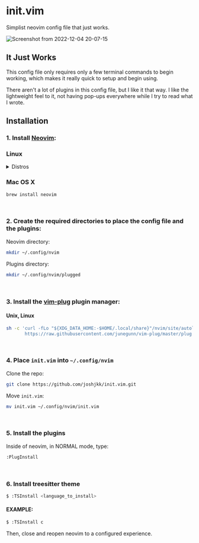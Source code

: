 # init.vim
Simplist neovim config file that just works.

![Screenshot from 2022-12-04 20-07-15](https://user-images.githubusercontent.com/97398293/205513136-5b8f8034-2054-4c7c-a43d-db9d0abe27c6.png)

## It Just Works
This config file only requires only a few terminal commands to begin working, which makes it really quick to setup and begin using.

There aren't a lot of plugins in this config file, but I like it that way. I like the lightweight feel to it, not having pop-ups everywhere while I try to read what I wrote.

## Installation

### 1. Install [Neovim](https://github.com/neovim/neovim):

### Linux

<details>
<summary>Distros</summary>

#### Debian

``` bash
sudo apt install neovim
```
#### Fedora 

``` bash
sudo dnf install neovim
```

#### Arch

``` bash
sudo pacman -S neovim
```

</details>

### Mac OS X

``` bash
brew install neovim
```

<br>

### 2. Create the required directories to place the config file and the plugins:

Neovim directory:

``` bash
mkdir ~/.config/nvim
```

Plugins directory:

``` bash
mkdir ~/.config/nvim/plugged
```

<br>

### 3. Install the [vim-plug](https://github.com/junegunn/vim-plug) plugin manager:

#### Unix, Linux

``` bash
sh -c 'curl -fLo "${XDG_DATA_HOME:-$HOME/.local/share}"/nvim/site/autoload/plug.vim --create-dirs \
       https://raw.githubusercontent.com/junegunn/vim-plug/master/plug.vim'
```

<br>

### 4. Place ```init.vim``` into ```~/.config/nvim```

Clone the repo:

``` bash
git clone https://github.com/joshjkk/init.vim.git
```

Move ```init.vim```:

``` bash
mv init.vim ~/.config/nvim/init.vim
```

<br>

### 5. Install the plugins

Inside of neovim, in NORMAL mode, type:

``` bash
:PlugInstall
```

<br>

### 6. Install treesitter theme

``` bash
$ :TSInstall <language_to_install>
```

#### EXAMPLE:

``` bash
$ :TSInstall c
```

Then, close and reopen neovim to a configured experience.
